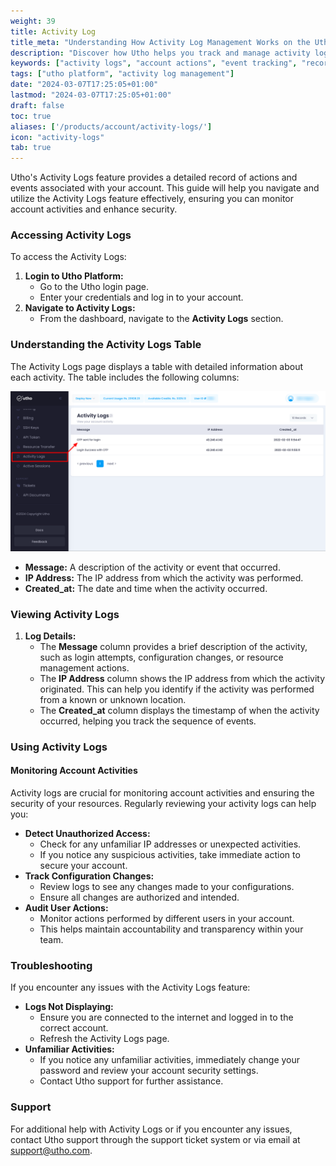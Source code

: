 ```yaml
---
weight: 39
title: Activity Log
title_meta: "Understanding How Activity Log Management Works on the Utho Platform"
description: "Discover how Utho helps you track and manage activity logs for your account, providing detailed records of actions and events."
keywords: ["activity logs", "account actions", "event tracking", "records"]
tags: ["utho platform", "activity log management"]
date: "2024-03-07T17:25:05+01:00"
lastmod: "2024-03-07T17:25:05+01:00"
draft: false
toc: true
aliases: ['/products/account/activity-logs/']
icon: "activity-logs"
tab: true
---
```

Utho's Activity Logs feature provides a detailed record of actions and events associated with your account. This guide will help you navigate and utilize the Activity Logs feature effectively, ensuring you can monitor account activities and enhance security.

### Accessing Activity Logs

To access the Activity Logs:

1. **Login to Utho Platform:**
   * Go to the Utho login page.
   * Enter your credentials and log in to your account.
2. **Navigate to Activity Logs:**
   * From the dashboard, navigate to the **Activity Logs** section.

### Understanding the Activity Logs Table

The Activity Logs page displays a table with detailed information about each activity. The table includes the following columns:

![1719003236658](image/activityLogs/1719003236658.png)

* **Message:** A description of the activity or event that occurred.
* **IP Address:** The IP address from which the activity was performed.
* **Created_at:** The date and time when the activity occurred.

### Viewing Activity Logs

1. **Log Details:**
   * The **Message** column provides a brief description of the activity, such as login attempts, configuration changes, or resource management actions.
   * The **IP Address** column shows the IP address from which the activity originated. This can help you identify if the activity was performed from a known or unknown location.
   * The **Created_at** column displays the timestamp of when the activity occurred, helping you track the sequence of events.

### Using Activity Logs

#### Monitoring Account Activities

Activity logs are crucial for monitoring account activities and ensuring the security of your resources. Regularly reviewing your activity logs can help you:

* **Detect Unauthorized Access:**
  * Check for any unfamiliar IP addresses or unexpected activities.
  * If you notice any suspicious activities, take immediate action to secure your account.
* **Track Configuration Changes:**
  * Review logs to see any changes made to your configurations.
  * Ensure all changes are authorized and intended.
* **Audit User Actions:**
  * Monitor actions performed by different users in your account.
  * This helps maintain accountability and transparency within your team.

### Troubleshooting

If you encounter any issues with the Activity Logs feature:

* **Logs Not Displaying:**
  * Ensure you are connected to the internet and logged in to the correct account.
  * Refresh the Activity Logs page.
* **Unfamiliar Activities:**
  * If you notice any unfamiliar activities, immediately change your password and review your account security settings.
  * Contact Utho support for further assistance.

### Support

For additional help with Activity Logs or if you encounter any issues, contact Utho support through the support ticket system or via email at [support@utho.com]().
